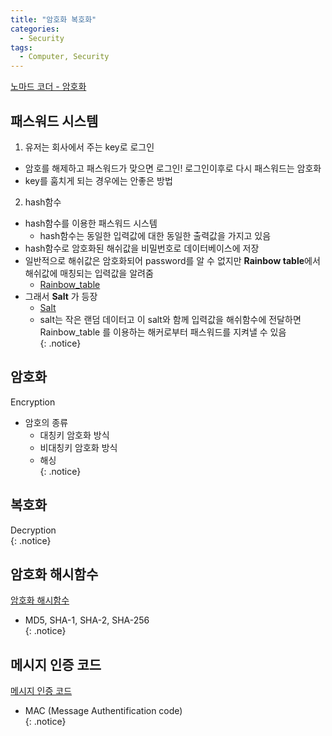 ```yaml
---
title: "암호화 복호화"
categories:
  - Security
tags:
  - Computer, Security
---
```

[노마드 코더 - 암호화](https://www.youtube.com/watch?v=67UwxR3ts2E)

## 패스워드 시스템
1. 유저는 회사에서 주는 key로 로그인  
* 암호를 해제하고 패스워드가 맞으면 로그인! 로그인이후로 다시 패스워드는 암호화  
* key를 훔치게 되는 경우에는 안좋은 방법  
2. hash함수  
* hash함수를 이용한 패스워드 시스템
	* hash함수는 동일한 입력값에 대한 동일한 출력값을 가지고 있음  
* hash함수로 암호화된 해쉬값을 비밀번호로 데이터베이스에 저장
* 일반적으로 해쉬값은 암호화되어 password를 알 수 없지만 **Rainbow table**에서 해쉬값에 매칭되는 입력값을 알려줌  
	* [Rainbow_table](https://en.wikipedia.org/wiki/Rainbow_table)  
* 그래서 **Salt** 가 등장  
	* [Salt](https://en.wikipedia.org/wiki/Salt_(cryptography))  
	* salt는 작은 랜덤 데이터고 이 salt와 함께 입력값을 해쉬함수에 전달하면 Rainbow_table 를 이용하는 해커로부터 패스워드를 지켜낼 수 있음  
{: .notice}

## 암호화  
Encryption 
* 암호의 종류  
	* 대칭키 암호화 방식  
	* 비대칭키 암호화 방식  
	* 해싱  
{: .notice}

## 복호화  
Decryption  
{: .notice}

## 암호화 해시함수  
[암호화 해시함수](https://ko.wikipedia.org/wiki/%EC%95%94%ED%98%B8%ED%99%94_%ED%95%B4%EC%8B%9C_%ED%95%A8%EC%88%98)  
* MD5, SHA-1, SHA-2, SHA-256  
{: .notice}

## 메시지 인증 코드 
[메시지 인증 코드](https://ko.wikipedia.org/wiki/%EB%A9%94%EC%8B%9C%EC%A7%80_%EC%9D%B8%EC%A6%9D_%EC%BD%94%EB%93%9C)  
* MAC (Message Authentification code)   
{: .notice}